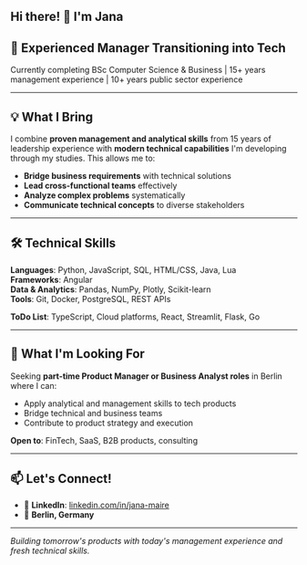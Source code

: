 <!--
## Hi there 👋


**joha1na/joha1na** is a ✨ _special_ ✨ repository because its `README.md` (this file) appears on your GitHub profile.

Here are some ideas to get you started:

- 🔭 I’m currently working on ...
- 🌱 I’m currently learning ...
- 👯 I’m looking to collaborate on ...
- 🤔 I’m looking for help with ...
- 💬 Ask me about ...
- 📫 How to reach me: ...
- 😄 Pronouns: ...
- ⚡ Fun fact: ...
-->
## Hi there! 👋 I'm Jana

## 🚀 Experienced Manager Transitioning into Tech

Currently completing BSc Computer Science & Business | 15+ years management experience | 10+ years public sector experience     

---

## 💡 What I Bring

I combine **proven management and analytical skills** from 15 years of leadership experience with **modern technical capabilities** I'm developing through my studies. This allows me to:

- **Bridge business requirements** with technical solutions
- **Lead cross-functional teams** effectively
- **Analyze complex problems** systematically
- **Communicate technical concepts** to diverse stakeholders

---

## 🛠 Technical Skills

**Languages**: Python, JavaScript, SQL, HTML/CSS, Java, Lua  
**Frameworks**: Angular   
**Data & Analytics**: Pandas, NumPy, Plotly, Scikit-learn  
**Tools**: Git, Docker, PostgreSQL, REST APIs  

**ToDo List**: TypeScript, Cloud platforms, React, Streamlit, Flask, Go

<!--
---

## 🎯 Featured Projects

### 🇪🇺 [EU Tech Regulation Impact Tracker](./eu-policy-tracker)
Interactive dashboard analyzing GDPR enforcement trends
- **Tech**: Python, Streamlit, Plotly
- **Focus**: Data analysis and visualization for compliance insights
- [🔗 Live Demo](your-streamlit-link)

### 🏢 [Research Organization CMS](./research-cms)
Full-stack content management system
- **Tech**: React, Node.js, PostgreSQL
- **Focus**: End-to-end product development and user workflow design

### 📊 [Data Analysis Portfolio](./data-analysis)
Collection of analytical projects demonstrating problem-solving skills
- **Tech**: Python, Pandas, Jupyter
- **Focus**: Business intelligence and data-driven insights
-->
---

## 🎯 What I'm Looking For

Seeking **part-time Product Manager or Business Analyst roles** in Berlin where I can:
- Apply analytical and management skills to tech products
- Bridge technical and business teams
- Contribute to product strategy and execution

**Open to**: FinTech, SaaS, B2B products, consulting

---

## 📫 Let's Connect!

- 💼 **LinkedIn**: [linkedin.com/in/jana-maire](https://linkedin.com/in/jana-maire)
- 📍 **Berlin, Germany**

---

*Building tomorrow's products with today's management experience and fresh technical skills.*
